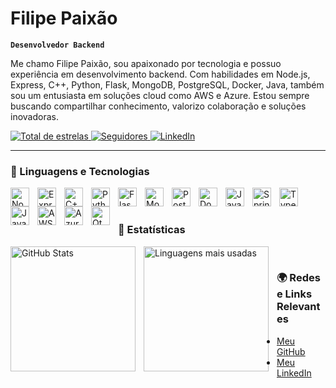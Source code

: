 <!-- README.md -->
# Filipe Paixão

**`Desenvolvedor Backend`**

Me chamo Filipe Paixão, sou apaixonado por tecnologia e possuo experiência em desenvolvimento backend. Com habilidades em Node.js, Express, C++, Python, Flask, MongoDB, PostgreSQL, Docker, Java, também sou um entusiasta em soluções cloud como AWS e Azure. Estou sempre buscando compartilhar conhecimento, valorizo colaboração e soluções inovadoras.

<p align="left">
    <a href="https://github.com/Filipeiwnl?tab=repositories&sort=stargazers">
        <img 
            alt="Total de estrelas" 
            title="Total de estrelas GitHub" 
            src="https://custom-icon-badges.demolab.com/github/stars/Filipeiwnl?color=55960c&style=for-the-badge&labelColor=488207&logo=star&label=estrelas"
        />
    </a>
    <a href="https://github.com/Filipeiwnl?tab=followers">
        <img 
            alt="Seguidores" 
            title="Me siga no GitHub" 
            src="https://custom-icon-badges.demolab.com/github/followers/Filipeiwnl?color=236ad3&labelColor=1155ba&style=for-the-badge&logo=github&label=Seguidores&logoColor=white"
        />
    </a>
    <a href="https://www.linkedin.com/in/filipe-paixao/">
        <img 
            alt="LinkedIn" 
            title="Conecte-se comigo no LinkedIn" 
            src="https://img.shields.io/badge/LinkedIn-Conecte--se-blue?style=for-the-badge&logo=linkedin"
        />
    </a>
</p>

---

### 🤖 Linguagens e Tecnologias

<img 
    align="left" 
    alt="Node.js" 
    title="Node.js" 
    width="30px" 
    style="padding-right: 10px;" 
    src="https://cdn.jsdelivr.net/gh/devicons/devicon@latest/icons/nodejs/nodejs-original.svg" 
/>
<img 
    align="left" 
    alt="Express" 
    title="Express" 
    width="30px" 
    style="padding-right: 10px;" 
    src="https://cdn.jsdelivr.net/gh/devicons/devicon@latest/icons/express/express-original.svg" 
/>
<img 
    align="left" 
    alt="C++" 
    title="C++" 
    width="30px" 
    style="padding-right: 10px;" 
    src="https://cdn.jsdelivr.net/gh/devicons/devicon@latest/icons/cplusplus/cplusplus-original.svg" 
/>
<img 
    align="left" 
    alt="Python" 
    title="Python" 
    width="30px" 
    style="padding-right: 10px;" 
    src="https://cdn.jsdelivr.net/gh/devicons/devicon@latest/icons/python/python-original.svg" 
/>
<img 
    align="left" 
    alt="Flask" 
    title="Flask" 
    width="30px" 
    style="padding-right: 10px;" 
    src="https://cdn.jsdelivr.net/gh/devicons/devicon@latest/icons/flask/flask-original.svg" 
/>
<img 
    align="left" 
    alt="MongoDB" 
    title="MongoDB" 
    width="30px" 
    style="padding-right: 10px;" 
    src="https://cdn.jsdelivr.net/gh/devicons/devicon@latest/icons/mongodb/mongodb-original.svg" 
/>
<img 
    align="left" 
    alt="PostgreSQL" 
    title="PostgreSQL" 
    width="30px" 
    style="padding-right: 10px;" 
    src="https://cdn.jsdelivr.net/gh/devicons/devicon@latest/icons/postgresql/postgresql-original.svg" 
/>
<img 
    align="left" 
    alt="Docker" 
    title="Docker" 
    width="30px" 
    style="padding-right: 10px;" 
    src="https://cdn.jsdelivr.net/gh/devicons/devicon@latest/icons/docker/docker-original.svg" 
/>
<img 
    align="left" 
    alt="Java" 
    title="Java" 
    width="30px" 
    style="padding-right: 10px;" 
    src="https://cdn.jsdelivr.net/gh/devicons/devicon@latest/icons/java/java-original.svg" 
/>
<img 
    align="left" 
    alt="Spring Boot" 
    title="Spring Boot" 
    width="30px" 
    style="padding-right: 10px;" 
    src="https://cdn.jsdelivr.net/gh/devicons/devicon@latest/icons/spring/spring-original.svg" 
/>
<img 
    align="left" 
    alt="TypeScript" 
    title="TypeScript" 
    width="30px" 
    style="padding-right: 10px;" 
    src="https://cdn.jsdelivr.net/gh/devicons/devicon@latest/icons/typescript/typescript-original.svg" 
/>
<img 
    align="left" 
    alt="JavaScript" 
    title="JavaScript" 
    width="30px" 
    style="padding-right: 10px;" 
    src="https://cdn.jsdelivr.net/gh/devicons/devicon@latest/icons/javascript/javascript-original.svg" 
/>
<img 
    align="left" 
    alt="AWS" 
    title="AWS" 
    width="30px" 
    style="padding-right: 10px;" 
    src="https://cdn.jsdelivr.net/gh/devicons/devicon@latest/icons/amazonwebservices/amazonwebservices-original.svg" 
/>
<img 
    align="left" 
    alt="Azure" 
    title="Azure" 
    width="30px" 
    style="padding-right: 10px;" 
    src="https://cdn.jsdelivr.net/gh/devicons/devicon@latest/icons/azure/azure-original.svg" 
/>
<img 
    align="left" 
    alt="Qt" 
    title="Qt" 
    width="30px" 
    style="padding-right: 10px;" 
    src="https://cdn.jsdelivr.net/gh/devicons/devicon@latest/icons/qt/qt-original.svg" 
/>

<br/>
<br/>

### 🔷 Estatísticas

<p>
  <img 
      align="left" 
      alt="GitHub Stats" 
      height="200" 
      style="padding-right: 10px;" 
      src="https://github-readme-stats.vercel.app/api?username=Filipeiwnl&show_icons=true&theme=tokyonight&include_all_commits=true&locale=pt-br" 
  />
  <img 
      align="left" 
      alt="Linguagens mais usadas" 
      height="200" 
      style="padding-right: 10px;" 
      src="https://github-readme-stats.vercel.app/api/top-langs/?username=Filipeiwnl&theme=tokyonight&layout=compact&custom_title=Tecnologias&langs_count=9" 
  />
</p>

<br/>


### 🌍 Redes e Links Relevantes
<ul>
    <li><a href="https://github.com/Filipeiwnl">Meu GitHub</a></li>
    <li><a href="https://www.linkedin.com/in/filipe-paixao/">Meu LinkedIn</a></li>
</ul>
